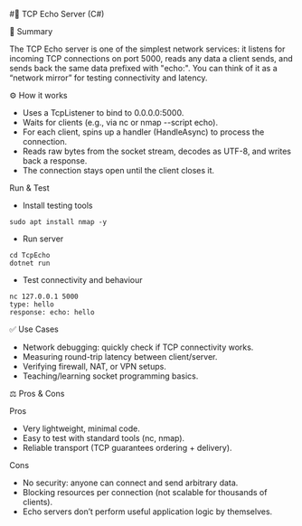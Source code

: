 #🔌 TCP Echo Server (C#)

📖 Summary

The TCP Echo server is one of the simplest network services: it listens for incoming TCP connections on port 5000, reads any data a client sends, and sends back the same data prefixed with "echo:". You can think of it as a “network mirror” for testing connectivity and latency.

⚙️ How it works

- Uses a TcpListener to bind to 0.0.0.0:5000.
- Waits for clients (e.g., via nc or nmap --script echo).
- For each client, spins up a handler (HandleAsync) to process the connection.
- Reads raw bytes from the socket stream, decodes as UTF-8, and writes back a response.
- The connection stays open until the client closes it.

Run & Test
- Install testing tools
```
sudo apt install nmap -y
```
- Run server
```
cd TcpEcho
dotnet run
```
- Test connectivity and behaviour
```
nc 127.0.0.1 5000
type: hello
response: echo: hello
```
✅ Use Cases

- Network debugging: quickly check if TCP connectivity works.
- Measuring round-trip latency between client/server.
- Verifying firewall, NAT, or VPN setups.
- Teaching/learning socket programming basics.

⚖️ Pros & Cons

Pros

- Very lightweight, minimal code.
- Easy to test with standard tools (nc, nmap).
- Reliable transport (TCP guarantees ordering + delivery).

Cons

- No security: anyone can connect and send arbitrary data.
- Blocking resources per connection (not scalable for thousands of clients).
- Echo servers don’t perform useful application logic by themselves.
